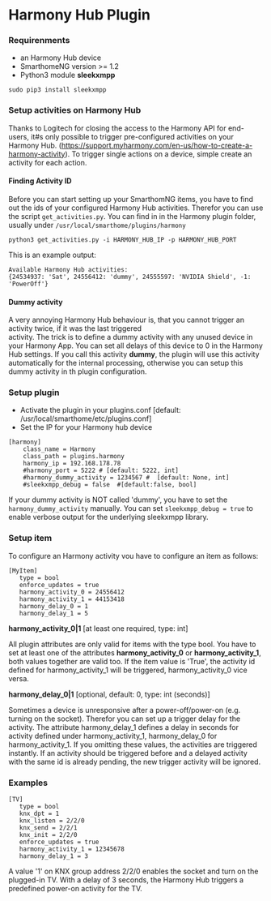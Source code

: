  # Harmony Hub Plugin

 ### Requirenments

 - an Harmony Hub device
 - SmarthomeNG version >= 1.2
 - Python3 module <b>sleekxmpp</b>
  ```
  sudo pip3 install sleekxmpp
  ```
 
 ### Setup activities on Harmony Hub
 
 Thanks to Logitech for closing the access to the Harmony API for end-users, it#s only possible to trigger pre-configured
 activities on your Harmony Hub. (https://support.myharmony.com/en-us/how-to-create-a-harmony-activity). To trigger
 single actions on a device, simple create an activity for each action.

 #### Finding Activity ID

 Before you can start setting up your SmarthomNG items, you have to find out the ids of your configured Harmony Hub
 activities. Therefor you can use the script ```get_activities.py```. You can find in in the Harmony plugin folder,
 usually under ```/usr/local/smarthome/plugins/harmony```
 
 ```python3 get_activities.py -i HARMONY_HUB_IP -p HARMONY_HUB_PORT```
 
 This is an example output:
 ```
 Available Harmony Hub activities:
 {24534937: 'Sat', 24556412: 'dummy', 24555597: 'NVIDIA Shield', -1: 'PowerOff'}
 ```
 
 #### Dummy activity
 A very annoying Harmony Hub behaviour is, that you cannot trigger an activity twice, if it was the last triggered  
 activity. The trick is to define a dummy activity with any unused device in your Harmony App. You can set all delays 
 of this device to 0 in the Harmony Hub settings. If you call this activity <b>dummy</b>, the plugin will use this 
 activity automatically for the internal processing, otherwise you can setup this dummy activity in th plugin 
 configuration.
<p>

### Setup plugin

 - Activate the plugin in your plugins.conf [default: /usr/local/smarthome/etc/plugins.conf]
 - Set the IP for your Harmony hub device 
 ```
 [harmony]
     class_name = Harmony
     class_path = plugins.harmony
     harmony_ip = 192.168.178.78 
     #harmony_port = 5222 # [default: 5222, int]
     #harmony_dummy_activity = 1234567 #  [default: None, int]
     #sleekxmpp_debug = false  #[default:false, bool]
 ```
 
 If your dummy activity is NOT called 'dummy', you have to set the ```harmony_dummy_activity``` manually.
 You can set ```sleekxmpp_debug = true``` to enable verbose output for the underlying sleekxmpp library. 
 <p>
  
 ### Setup item
  
 To configure an Harmony activity vou have to configure an item as follows:
 
 ```
 [MyItem]
    type = bool
    enforce_updates = true
    harmony_activity_0 = 24556412
    harmony_activity_1 = 44153418
    harmony_delay_0 = 1
    harmony_delay_1 = 5
 ```
 
 **harmony_activity_0|1**     [at least one required, type: int]<p>
 All plugin attributes are only valid for items with the type bool. You have to set at least one of the attributes 
 <b>harmony_activity_0</b> or <b>harmony_activity_1</b>, both values together are valid too. If the item value is 
 'True', the activity id defined for harmony_activity_1 will be triggered, harmony_activity_0 vice versa.<p>
 
 **harmony_delay_0|1**     [optional, default: 0, type: int (seconds)]<p>
 Sometimes a device is unresponsive after a power-off/power-on (e.g. turning on the socket). Therefor you can set up a 
 trigger delay for the activity. The attribute harmony_delay_1 defines a delay in seconds for activity defined under 
 harmony_activity_1, harmony_delay_0 for harmony_activity_1. If you omitting these values, the activities are triggered 
 instantly. 
 If an activity should be triggered before and a delayed activity with the same id is already pending, the
 new trigger activity will be ignored.
 
 ### Examples
 ```
 [TV]
    type = bool
    knx_dpt = 1
    knx_listen = 2/2/0
    knx_send = 2/2/1
    knx_init = 2/2/0
    enforce_updates = true
    harmony_activity_1 = 12345678
    harmony_delay_1 = 3
 ```
 
 A value '1' on KNX group address 2/2/0 enables the socket and turn on the plugged-in TV. With a delay of 3 seconds, the 
 Harmony Hub triggers a predefined power-on activity for the TV. 